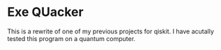 # Exe QUacker

This is a rewrite of one of my previous projects for qiskit. I have acutally tested this program on a quantum computer.
